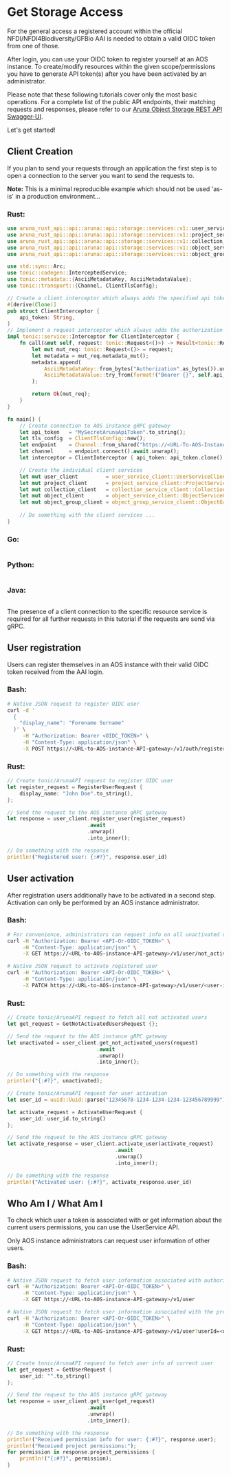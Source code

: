 
# Get Storage Access

For the general access a registered account within the official NFDI/NFDI4Biodiversity/GFBio AAI is needed to obtain a valid OIDC token from one of those.

After login, you can use your OIDC token to register yourself at an AOS instance. 
To create/modify resources within the given scope/permissions you have to generate API token(s) after you have been activated by an administrator.

Please note that these following tutorials cover only the most basic operations. 
For a complete list of the public API endpoints, their matching requests and responses, please refer to our [Aruna Object Storage REST API Swagger-UI](https://api.aruna.nfdi-dev.gi.denbi.de/swagger-ui/).

Let's get started!


## Client Creation

If you plan to send your requests through an application the first step is to open a connection to the server you want to send the requests to.

**Note:** This is a minimal reproducible example which should not be used 'as-is' in a production environment...

### Rust:
```rust
use aruna_rust_api::api::aruna::api::storage::services::v1::user_service_client;
use aruna_rust_api::api::aruna::api::storage::services::v1::project_service_client;
use aruna_rust_api::api::aruna::api::storage::services::v1::collection_service_client;
use aruna_rust_api::api::aruna::api::storage::services::v1::object_service_client;
use aruna_rust_api::api::aruna::api::storage::services::v1::object_group_service_client;

use std::sync::Arc;
use tonic::codegen::InterceptedService;
use tonic::metadata::{AsciiMetadataKey, AsciiMetadataValue};
use tonic::transport::{Channel, ClientTlsConfig};

// Create a client interceptor which always adds the specified api token to the request header
#[derive(Clone)]
pub struct ClientInterceptor {
    api_token: String,
}
// Implement a request interceptor which always adds the authorization header with a specific API token to all requests
impl tonic::service::Interceptor for ClientInterceptor {
    fn call(&mut self, request: tonic::Request<()>) -> Result<tonic::Request<()>, tonic::Status> {
        let mut mut_req: tonic::Request<()> = request;
        let metadata = mut_req.metadata_mut();
        metadata.append(
            AsciiMetadataKey::from_bytes("Authorization".as_bytes()).unwrap(),
            AsciiMetadataValue::try_from(format!("Bearer {}", self.api_token.as_str())).unwrap(),
        );

        return Ok(mut_req);
    }
}

fn main() {
    // Create connection to AOS instance gRPC gateway
    let api_token   = "MySecretArunaApiToken".to_string();
    let tls_config  = ClientTlsConfig::new();
    let endpoint    = Channel::from_shared("https://<URL-To-AOS-Instance-gRPC-Gateway>").unwrap().tls_config(tls_config).unwrap();
    let channel     = endpoint.connect().await.unwrap();
    let interceptor = ClientInterceptor { api_token: api_token.clone() };

    // Create the individual client services
    let mut user_client         = user_service_client::UserServiceClient::with_interceptor(channel.clone(), interceptor.clone());
    let mut project_client      = project_service_client::ProjectServiceClient::with_interceptor(channel.clone(), interceptor.clone());
    let mut collection_client   = collection_service_client::CollectionServiceClient::with_interceptor(channel.clone(), interceptor.clone());
    let mut object_client       = object_service_client::ObjectServiceClient::with_interceptor(channel.clone(), interceptor.clone());
    let mut object_group_client = object_group_service_client::ObjectGroupServiceClient::with_interceptor(channel.clone(), interceptor.clone());
    
    // Do something with the client services ...
}
```

### Go:
```go
```

### Python:
```python
```

### Java:
```java
```

The presence of a client connection to the specific resource service is required for all further requests in this tutorial if the requests are send via gRPC.


## User registration

Users can register themselves in an AOS instance with their valid OIDC token received from the AAI login.

### Bash:
```bash
# Native JSON request to register OIDC user
curl -d '
  {
    "display_name": "Forename Surname"
  }' \
     -H "Authorization: Bearer <OIDC_TOKEN>" \
     -H "Content-Type: application/json" \
     -X POST https://<URL-to-AOS-instance-API-gateway>/v1/auth/register
```

### Rust:
```rust
// Create tonic/ArunaAPI request to register OIDC user
let register_request = RegisterUserRequest {
    display_name: "John Doe".to_string(),
};

// Send the request to the AOS instance gRPC gateway
let response = user_client.register_user(register_request)
                          .await
                          .unwrap()
                          .into_inner();

// Do something with the response
println!("Registered user: {:#?}", response.user_id)
```


## User activation

After registration users additionally have to be activated in a second step.
Activation can only be performed by an AOS instance administrator.

### Bash:
```bash
# For convenience, administrators can request info on all unactivated users at once
curl -H "Authorization: Bearer <API-Or-OIDC_TOKEN>" \
     -H "Content-Type: application/json" \
     -X GET https://<URL-to-AOS-instance-API-gateway>/v1/user/not_activated
```

```bash
# Native JSON request to activate registered user
curl -H "Authorization: Bearer <API-Or-OIDC_TOKEN>" \
     -H "Content-Type: application/json" \
     -X PATCH https://<URL-to-AOS-instance-API-gateway>/v1/user/<user-id>/activate
```


### Rust:
```rust
// Create tonic/ArunaAPI request to fetch all not activated users
let get_request = GetNotActivatedUsersRequest {};

// Send the request to the AOS instance gRPC gateway
let unactivated = user_client.get_not_activated_users(request)
                             .await
                             .unwrap()
                             .into_inner();

// Do something with the response
println!("{:#?}", unactivated);
```

```rust
// Create tonic/ArunaAPI request for user activation
let user_id = uuid::Uuid::parse("12345678-1234-1234-1234-123456789999").unwrap();

let activate_request = ActivateUserRequest {
    user_id: user_id.to_string()
};

// Send the request to the AOS instance gRPC gateway
let activate_response = user_client.activate_user(activate_request)
                                   .await
                                   .unwrap()
                                   .into_inner();

// Do something with the response
println!("Activated user: {:#?}", activate_response.user_id)
```
<!--
### Rust:
    ```rust
    // Create tonic/ArunaAPI request for user registration
    let get_request = tonic::Request::new(
        GetUserRequest {
            user_id: "user_oidc_external_id".to_string(),
        }
    );
    
    // Send the request to the server
    let get_response = user_client.get_user(get_request)
                                  .await
                                  .unwrap()
                                  .into_inner();
    
    // Do something with the response
    match get_response.user {
        None => panic!("Could not find registered user."),
        Some(user) => {
            // Activate registered user
            let activate_request = ActivateUserRequest {
                user_id: user.id,
            };
    
            let activate_response = user_client.activate_user(activate_request)
                                               .await
                                               .unwrap()
                                               .into_inner();
    
            println!("Activated user: {}", activate_response.user_id)
        }
    }
    ```
-->


## Who Am I / What Am I

To check which user a token is associated with or get information about the current users permissions, you can use the UserService API.

Only AOS instance administrators can request user information of other users.

### Bash:
```bash
# Native JSON request to fetch user information associated with authorization token
curl -H "Authorization: Bearer <API-Or-OIDC_TOKEN>" \
     -H "Content-Type: application/json" \
     -X GET https://<URL-to-AOS-instance-API-gateway>/v1/user
```

```bash
# Native JSON request to fetch user information associated with the provided user id
curl -H "Authorization: Bearer <API-Or-OIDC_TOKEN>" \
     -H "Content-Type: application/json" \
     -X GET https://<URL-to-AOS-instance-API-gateway>/v1/user?userId=<user-id>
```

### Rust:
```rust
// Create tonic/ArunaAPI request to fetch user info of current user
let get_request = GetUserRequest {
    user_id: "".to_string()
};

// Send the request to the AOS instance gRPC gateway
let response = user_client.get_user(get_request)
                          .await
                          .unwrap()
                          .into_inner();

// Do something with the response
println!("Received permission info for user: {:#?}", response.user);
println!("Received project permissions:");
for permission in response.project_permissions {
    println!("{:#?}", permission);
}
```
